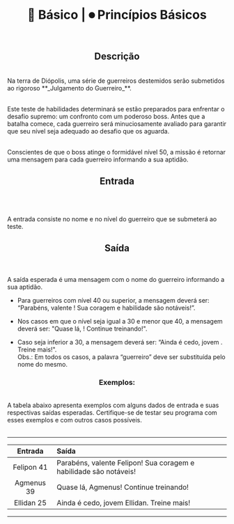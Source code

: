 # <div align="center"> 📶 Básico | ⏺ Princípios Básicos

<br>

## <div align="center"> Descrição
<br>
Na terra de Diópolis, uma série de guerreiros destemidos serão submetidos ao rigoroso 
**_Julgamento do Guerreiro_**.

<br>Este teste de habilidades determinará se estão preparados para enfrentar o desafio supremo: um confronto com um poderoso boss. Antes que a batalha comece, cada guerreiro será minuciosamente avaliado para garantir que seu nível seja adequado ao desafio que os aguarda. 

<br>Conscientes de que o boss atinge o formidável nível 50, a missão é retornar uma mensagem para cada guerreiro informando a sua aptidão.

## <div align="center"> Entrada
<br><br>

A entrada consiste no nome e no nível do guerreiro que se submeterá ao teste.

## <div align="center"> Saída
<br><br>
A saída esperada é uma mensagem com o nome do guerreiro informando a sua aptidão.

- Para guerreiros com nível 40 ou superior, a mensagem deverá ser: “Parabéns, valente <guerreiro>! Sua coragem e habilidade são notáveis!”.  
  
- Nos casos em que o nível seja igual a 30 e menor que 40, a mensagem deverá ser: "Quase lá, <guerreiro>! Continue treinando!".
  
- Caso seja inferior a 30, a mensagem deverá ser: “Ainda é cedo, jovem <guerreiro>. Treine mais!".
  <br>
Obs.: Em todos os casos, a palavra “guerreiro” deve ser substituída pelo nome do mesmo.

### <div align="center"> Exemplos:
<br>
A tabela abaixo apresenta exemplos com alguns dados de entrada e suas respectivas saídas esperadas. Certifique-se de testar seu programa com esses exemplos e com outros casos possíveis.
<br><br>


***

| Entrada      | Saída        |
| :------------: | :------------ |
| Felipon 41     | Parabéns, valente Felipon! Sua coragem e habilidade são notáveis! |
| Agmenus 39     | Quase lá, Agmenus! Continue treinando! |
| Ellidan 25 | Ainda é cedo, jovem Ellidan. Treine mais!   |
***